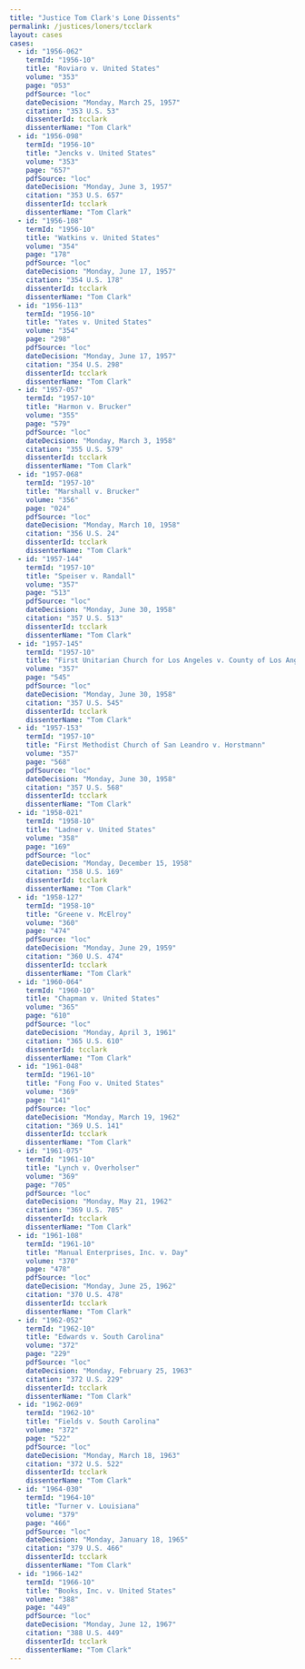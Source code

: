 ```yaml
---
title: "Justice Tom Clark's Lone Dissents"
permalink: /justices/loners/tcclark
layout: cases
cases:
  - id: "1956-062"
    termId: "1956-10"
    title: "Roviaro v. United States"
    volume: "353"
    page: "053"
    pdfSource: "loc"
    dateDecision: "Monday, March 25, 1957"
    citation: "353 U.S. 53"
    dissenterId: tcclark
    dissenterName: "Tom Clark"
  - id: "1956-098"
    termId: "1956-10"
    title: "Jencks v. United States"
    volume: "353"
    page: "657"
    pdfSource: "loc"
    dateDecision: "Monday, June 3, 1957"
    citation: "353 U.S. 657"
    dissenterId: tcclark
    dissenterName: "Tom Clark"
  - id: "1956-108"
    termId: "1956-10"
    title: "Watkins v. United States"
    volume: "354"
    page: "178"
    pdfSource: "loc"
    dateDecision: "Monday, June 17, 1957"
    citation: "354 U.S. 178"
    dissenterId: tcclark
    dissenterName: "Tom Clark"
  - id: "1956-113"
    termId: "1956-10"
    title: "Yates v. United States"
    volume: "354"
    page: "298"
    pdfSource: "loc"
    dateDecision: "Monday, June 17, 1957"
    citation: "354 U.S. 298"
    dissenterId: tcclark
    dissenterName: "Tom Clark"
  - id: "1957-057"
    termId: "1957-10"
    title: "Harmon v. Brucker"
    volume: "355"
    page: "579"
    pdfSource: "loc"
    dateDecision: "Monday, March 3, 1958"
    citation: "355 U.S. 579"
    dissenterId: tcclark
    dissenterName: "Tom Clark"
  - id: "1957-068"
    termId: "1957-10"
    title: "Marshall v. Brucker"
    volume: "356"
    page: "024"
    pdfSource: "loc"
    dateDecision: "Monday, March 10, 1958"
    citation: "356 U.S. 24"
    dissenterId: tcclark
    dissenterName: "Tom Clark"
  - id: "1957-144"
    termId: "1957-10"
    title: "Speiser v. Randall"
    volume: "357"
    page: "513"
    pdfSource: "loc"
    dateDecision: "Monday, June 30, 1958"
    citation: "357 U.S. 513"
    dissenterId: tcclark
    dissenterName: "Tom Clark"
  - id: "1957-145"
    termId: "1957-10"
    title: "First Unitarian Church for Los Angeles v. County of Los Angeles"
    volume: "357"
    page: "545"
    pdfSource: "loc"
    dateDecision: "Monday, June 30, 1958"
    citation: "357 U.S. 545"
    dissenterId: tcclark
    dissenterName: "Tom Clark"
  - id: "1957-153"
    termId: "1957-10"
    title: "First Methodist Church of San Leandro v. Horstmann"
    volume: "357"
    page: "568"
    pdfSource: "loc"
    dateDecision: "Monday, June 30, 1958"
    citation: "357 U.S. 568"
    dissenterId: tcclark
    dissenterName: "Tom Clark"
  - id: "1958-021"
    termId: "1958-10"
    title: "Ladner v. United States"
    volume: "358"
    page: "169"
    pdfSource: "loc"
    dateDecision: "Monday, December 15, 1958"
    citation: "358 U.S. 169"
    dissenterId: tcclark
    dissenterName: "Tom Clark"
  - id: "1958-127"
    termId: "1958-10"
    title: "Greene v. McElroy"
    volume: "360"
    page: "474"
    pdfSource: "loc"
    dateDecision: "Monday, June 29, 1959"
    citation: "360 U.S. 474"
    dissenterId: tcclark
    dissenterName: "Tom Clark"
  - id: "1960-064"
    termId: "1960-10"
    title: "Chapman v. United States"
    volume: "365"
    page: "610"
    pdfSource: "loc"
    dateDecision: "Monday, April 3, 1961"
    citation: "365 U.S. 610"
    dissenterId: tcclark
    dissenterName: "Tom Clark"
  - id: "1961-048"
    termId: "1961-10"
    title: "Fong Foo v. United States"
    volume: "369"
    page: "141"
    pdfSource: "loc"
    dateDecision: "Monday, March 19, 1962"
    citation: "369 U.S. 141"
    dissenterId: tcclark
    dissenterName: "Tom Clark"
  - id: "1961-075"
    termId: "1961-10"
    title: "Lynch v. Overholser"
    volume: "369"
    page: "705"
    pdfSource: "loc"
    dateDecision: "Monday, May 21, 1962"
    citation: "369 U.S. 705"
    dissenterId: tcclark
    dissenterName: "Tom Clark"
  - id: "1961-108"
    termId: "1961-10"
    title: "Manual Enterprises, Inc. v. Day"
    volume: "370"
    page: "478"
    pdfSource: "loc"
    dateDecision: "Monday, June 25, 1962"
    citation: "370 U.S. 478"
    dissenterId: tcclark
    dissenterName: "Tom Clark"
  - id: "1962-052"
    termId: "1962-10"
    title: "Edwards v. South Carolina"
    volume: "372"
    page: "229"
    pdfSource: "loc"
    dateDecision: "Monday, February 25, 1963"
    citation: "372 U.S. 229"
    dissenterId: tcclark
    dissenterName: "Tom Clark"
  - id: "1962-069"
    termId: "1962-10"
    title: "Fields v. South Carolina"
    volume: "372"
    page: "522"
    pdfSource: "loc"
    dateDecision: "Monday, March 18, 1963"
    citation: "372 U.S. 522"
    dissenterId: tcclark
    dissenterName: "Tom Clark"
  - id: "1964-030"
    termId: "1964-10"
    title: "Turner v. Louisiana"
    volume: "379"
    page: "466"
    pdfSource: "loc"
    dateDecision: "Monday, January 18, 1965"
    citation: "379 U.S. 466"
    dissenterId: tcclark
    dissenterName: "Tom Clark"
  - id: "1966-142"
    termId: "1966-10"
    title: "Books, Inc. v. United States"
    volume: "388"
    page: "449"
    pdfSource: "loc"
    dateDecision: "Monday, June 12, 1967"
    citation: "388 U.S. 449"
    dissenterId: tcclark
    dissenterName: "Tom Clark"
---
```

